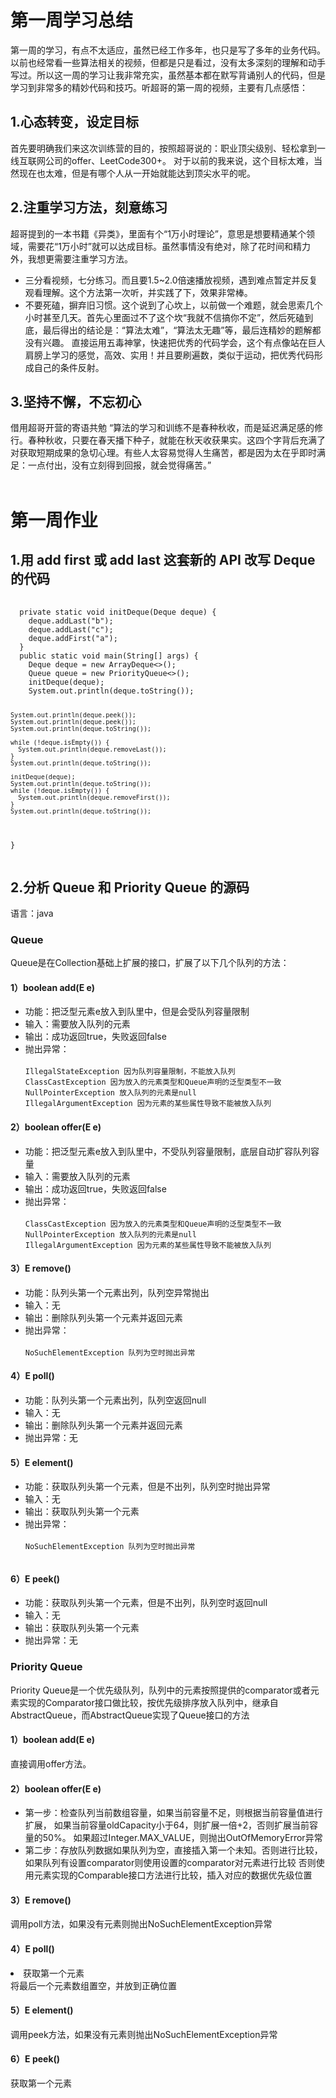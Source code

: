 <h1>第一周学习总结</h1>

第一周的学习，有点不太适应，虽然已经工作多年，也只是写了多年的业务代码。以前也经常看一些算法相关的视频，但都是只是看过，没有太多深刻的理解和动手写过。所以这一周的学习让我非常充实，虽然基本都在默写背诵别人的代码，但是学习到非常多的精妙代码和技巧。听超哥的第一周的视频，主要有几点感悟：

<h2>1.心态转变，设定目标</h2>
首先要明确我们来这次训练营的目的，按照超哥说的：职业顶尖级别、轻松拿到一线互联网公司的offer、LeetCode300+。
对于以前的我来说，这个目标太难，当然现在也太难，但是有哪个人从一开始就能达到顶尖水平的呢。

<h2>2.注重学习方法，刻意练习</h2>
超哥提到的一本书籍《异类》，里面有个“1万小时理论”，意思是想要精通某个领域，需要花“1万小时”就可以达成目标。虽然事情没有绝对，除了花时间和精力外，我想更需要注重学习方法。
<ul>
<li>三分看视频，七分练习。而且要1.5~2.0倍速播放视频，遇到难点暂定并反复观看理解。这个方法第一次听，并实践了下，效果非常棒。</li>
<li>不要死磕，摒弃旧习惯。这个说到了心坎上，以前做一个难题，就会思索几个小时甚至几天。首先心里面过不了这个坎“我就不信搞你不定”，然后死磕到底，最后得出的结论是：“算法太难”，“算法太无趣”等，最后连精妙的题解都没有兴趣。
直接运用五毒神掌，快速把优秀的代码学会，这个有点像站在巨人肩膀上学习的感觉，高效、实用！并且要刷遍数，类似于运动，把优秀代码形成自己的条件反射。
</li>
</ul>

<h2>3.坚持不懈，不忘初心</h2>
借用超哥开营的寄语共勉
“算法的学习和训练不是春种秋收，而是延迟满足感的修行。春种秋收，只要在春天播下种子，就能在秋天收获果实。这四个字背后充满了对获取短期成果的急切心理。有些人太容易觉得人生痛苦，都是因为太在乎即时满足：一点付出，没有立刻得到回报，就会觉得痛苦。”

<br/>
<br/>
<h1>第一周作业</h1>
<h2>1.用 add first 或 add last 这套新的 API 改写 Deque 的代码</h2>
<pre>
  <code>
  private static void initDeque(Deque<String> deque) {
    deque.addLast("b");
    deque.addLast("c");
    deque.addFirst("a");
  }
  public static void main(String[] args) {
    Deque<String> deque = new ArrayDeque<>();
    Queue<String> queue = new PriorityQueue<>();
    initDeque(deque);
    System.out.println(deque.toString());

    System.out.println(deque.peek());
    System.out.println(deque.peek());
    System.out.println(deque.toString());

    while (!deque.isEmpty()) {
      System.out.println(deque.removeLast());
    }
    System.out.println(deque.toString());

    initDeque(deque);
    System.out.println(deque.toString());
    while (!deque.isEmpty()) {
      System.out.println(deque.removeFirst());
    }
    System.out.println(deque.toString());
  }
</code>
</pre>
<h2>2.分析 Queue 和 Priority Queue 的源码</h2>
<p>语言：java</p>
<h3>Queue</h3>
Queue是在Collection基础上扩展的接口，扩展了以下几个队列的方法：
<h4>1）boolean add(E e)</h4>
<ul>
<li>功能：把泛型元素e放入到队里中，但是会受队列容量限制</li>
<li>输入：需要放入队列的元素</li>
<li>输出：成功返回true，失败返回false</li>
<li>
抛出异常：</br>
<code>
IllegalStateException 因为队列容量限制，不能放入队列
ClassCastException 因为放入的元素类型和Queue声明的泛型类型不一致
NullPointerException 放入队列的元素是null
IllegalArgumentException 因为元素的某些属性导致不能被放入队列
</code>
</li>
</ul>
<h4>2）boolean offer(E e)</h4>
<ul>
<li>功能：把泛型元素e放入到队里中，不受队列容量限制，底层自动扩容队列容量</li>
<li>输入：需要放入队列的元素</li>
<li>输出：成功返回true，失败返回false</li>
<li>抛出异常：<br/>
<code>
ClassCastException 因为放入的元素类型和Queue声明的泛型类型不一致
NullPointerException 放入队列的元素是null
IllegalArgumentException 因为元素的某些属性导致不能被放入队列
</code>
</li>
</ul>
<h4>3）E remove()</h4>
<ul>
  <li>功能：队列头第一个元素出列，队列空异常抛出</li>
<li>输入：无</li>
<li>输出：删除队列头第一个元素并返回元素</li>
<li>抛出异常：<br/>
<code>
NoSuchElementException 队列为空时抛出异常
</code>
</li>
</ul>
<h4>4）E poll()</h4>
<ul>
<li>功能：队列头第一个元素出列，队列空返回null</li>
<li>输入：无</li>
<li>输出：删除队列头第一个元素并返回元素</li>
<li>抛出异常：无</li>
  </ul>
<h4>5）E element()</h4>
<ul>
<li>功能：获取队列头第一个元素，但是不出列，队列空时抛出异常</li>
<li>输入：无</li>
<li>输出：获取队列头第一个元素</li>
<li>抛出异常：
  <br/>
  <code>
NoSuchElementException 队列为空时抛出异常
  </code></li>
  </ul>
<h4>6）E peek()</h4>
<ul>
<li>功能：获取队列头第一个元素，但是不出列，队列空时返回null</li>
<li>输入：无</li>
<li>输出：获取队列头第一个元素</li>
<li>抛出异常：无</li>
</ul>

<h3>Priority Queue</h3>
<p>Priority Queue是一个优先级队列，队列中的元素按照提供的comparator或者元素实现的Comparator接口做比较，按优先级排序放入队列中，继承自AbstractQueue，而AbstractQueue实现了Queue接口的方法</p>
<h4>1）boolean add(E e)</h4>
<p>直接调用offer方法。</p>
<h4>2）boolean offer(E e)</h4>
<ul>
<li>第一步：检查队列当前数组容量，如果当前容量不足，则根据当前容量值进行扩展，
如果当前容量oldCapacity小于64，则扩展一倍+2，否则扩展当前容量的50%。
如果超过Integer.MAX_VALUE，则抛出OutOfMemoryError异常
</li>
<li>第二步：存放队列数据如果队列为空，直接插入第一个未知。否则进行比较，如果队列有设置comparator则使用设置的comparator对元素进行比较
否则使用元素实现的Comparable接口方法进行比较，插入对应的数据优先级位置</li>
</ul>
<h4>3）E remove()</h4>
<p>调用poll方法，如果没有元素则抛出NoSuchElementException异常</p>
<h4>4）E poll()</h4>
<li>获取第一个元素</li>
</li>将最后一个元素数组置空，并放到正确位置</li>
<h4>5）E element()</h4>
<p>调用peek方法，如果没有元素则抛出NoSuchElementException异常</p>
<h4>6）E peek()</h4>
<p>获取第一个元素</p>
